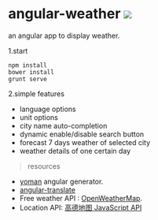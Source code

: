 
angular-weather ![](https://travis-ci.org/zhang-yuan/angular-weather.svg?branch=master)
===============

an angular app to display weather.

1.start
```
npm install
bower install
grunt serve
```

2.simple features

- language options
- unit options
- city name auto-completion
- dynamic enable/disable search button
- forecast 7 days weather of selected city
- weather details of one certain day

>resources

- [yoman](https://github.com/yeoman/yo) angular generator.
- [angular-translate](https://github.com/angular-translate/angular-translate)
- Free weather API : [OpenWeatherMap](http://openweathermap.org/api ).
- Location API: [高德地图 JavaScript API](http://lbs.amap.com/api/javascript-api/summary/)
